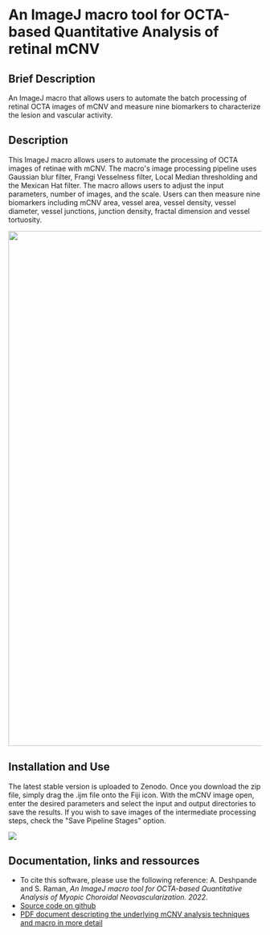 # An ImageJ macro tool for OCTA-based Quantitative Analysis of retinal mCNV

## Brief Description
An ImageJ macro that allows users to automate the batch processing of retinal OCTA images of mCNV and measure nine biomarkers to characterize the lesion and vascular activity.

## Description
This ImageJ macro allows users to automate the processing of OCTA images of retinae with mCNV. The macro's image processing pipeline uses Gaussian blur filter, Frangi Vesselness filter, Local Median thresholding and the Mexican Hat filter. The macro allows users to adjust the input parameters, number of images, and the scale. Users can then measure nine biomarkers including mCNV area, vessel area, vessel density, vessel diameter, vessel junctions, junction density, fractal dimension and vessel tortuosity.

<img src="https://github.com/Aadit3003/mCNV-image-analysis/blob/d31b473560b7ad7c3ae6335809bdb7dc3e1ecea6/Assets/1_Fig%201%20What.png" width="1024"><br/>

## Installation and Use

The latest stable version is uploaded to Zenodo. Once you download the zip file, simply drag the .ijm file onto the Fiji icon. With the mCNV image open, enter the desired parameters and select the input and output directories to save the results. If you wish to save images of the intermediate processing steps, check the "Save Pipeline Stages" option.

<img src="https://github.com/Aadit3003/mCNV-image-analysis/blob/d31b473560b7ad7c3ae6335809bdb7dc3e1ecea6/Assets/User%20Interface.png"><br/>

## Documentation, links and ressources

-   To cite this software, please use the following reference: A. Deshpande and S. Raman, *An ImageJ macro tool for OCTA-based Quantitative Analysis of Myopic Choroidal Neovascularization. 2022*.
-   [Source code on github](https://github.com/Aadit3003/mCNV-image-analysis)
-   [PDF document descripting the underlying mCNV analysis techniques and macro in more detail](https://github.com/Aadit3003/mCNV-image-analysis/blob/0dafcff169b43301d65657085f3afdbb88de13e8/Assets/Manuscript.pdf)
